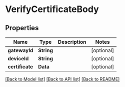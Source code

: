 # VerifyCertificateBody

## Properties
Name | Type | Description | Notes
------------ | ------------- | ------------- | -------------
**gatewayId** | **String** |  | [optional] 
**deviceId** | **String** |  | [optional] 
**certificate** | **Data** |  | [optional] 

[[Back to Model list]](../README.md#documentation-for-models) [[Back to API list]](../README.md#documentation-for-api-endpoints) [[Back to README]](../README.md)


